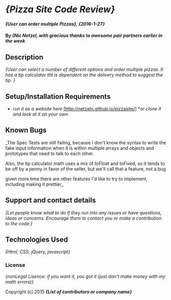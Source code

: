# _{Pizza Site Code Review}_

#### _{User can order multiple Pizzas}, {2016-1-27}_

#### By _**{Nic Netzel, with gracious thanks to awesome pair partners earlier in the week**_

## Description

_{User can select a number of different options and order multiple pizzas. It has a tip calculator tht is dependent on the delivery method to suggest the tip. }_

## Setup/Installation Requirements

* _run it as a website here_ [http://netzeln.github.io/pizzasite/]
*_or clone it and look at it on your own_



## Known Bugs

_The Spec Tests are still failing, because I don't know the syntax to write the fake input information when it is within multiple arrays and objects and prototypes that need to talk to each other.

Also, the tip calculator math uses a mix of toFloat and toFixed, so it tends to be off by a penny in favor of the seller, but we'll call that a feature, not a bug

given more time there are other features I'd like to try to implement, including making it prettier_

## Support and contact details

_{Let people know what to do if they run into any issues or have questions, ideas or concerns.  Encourage them to contact you or make a contribution to the code.}_

## Technologies Used

_{Html, CSS, jQuery, javascript}_

### License

*{nonLegal Lisence: if you want it, you got it (just don't make money with my math errors)}*

Copyright (c) 2015 **_{List of contributors or company name}_**

